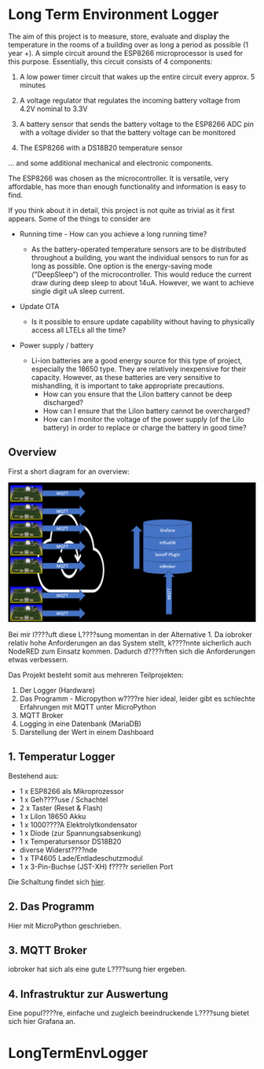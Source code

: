 # Long Term Environment Logger

The aim of this project is to measure, store, evaluate and display the temperature in the rooms of a building over as long a period as possible (1 year +). A simple circuit around the ESP8266 microprocessor is used for this purpose. Essentially, this circuit consists of 4 components:

1. A low power timer circuit that wakes up the entire circuit every approx. 5 minutes

2. A voltage regulator that regulates the incoming battery voltage from 4.2V nominal to 3.3V

3. A battery sensor that sends the battery voltage to the ESP8266 ADC pin with a voltage divider so that the battery voltage can be monitored

4. The ESP8266 with a DS18B20 temperature sensor 

... and some additional mechanical and electronic components.

The ESP8266 was chosen as the microcontroller. It is versatile, very affordable, has more than enough functionality and information is easy to find.

If you think about it in detail, this project is not quite as trivial as it first appears. Some of the things to consider are

* Running time - How can you achieve a long running time?

	* As the battery-operated temperature sensors are to be distributed throughout a building, you want the individual sensors to run for as long as possible. One option is the energy-saving mode ("DeepSleep") of the microcontroller. This would reduce the current draw during deep sleep to about 14uA. However, we want to achieve single digit uA sleep current.

* Update OTA

	* Is it possible to ensure update capability without having to physically access all LTELs all the time?

* Power supply / battery
	* Li-ion batteries are a good energy source for this type of project, especially the 18650 type. They are relatively inexpensive for their capacity. However, as these batteries are very sensitive to mishandling, it is important to take appropriate precautions.
		* How can you ensure that the LiIon battery cannot be deep discharged?
		* How can I ensure that the LiIon battery cannot be overcharged?
		* How can I monitor the voltage of the power supply (of the LiIo battery) in order to replace or charge the battery in good time?

## Overview

First a short diagram for an overview:



![alt text](<https://github.com/ThomasStolt/LongTermEnvLogger/blob/master/images/PrincipleArchitecture.png>)



Bei mir l????uft diese L????sung momentan in der Alternative 1. Da iobroker relativ hohe Anforderungen an das System stellt, k????nnte sicherlich auch NodeRED zum Einsatz kommen. Dadurch d????rften sich die Anforderungen etwas verbessern.

Das Projekt besteht somit aus mehreren Teilprojekten:

1. Der Logger (Hardware)
2. Das Programm - Micropython w????re hier ideal, leider gibt es schlechte Erfahrungen mit MQTT unter MicroPython
3. MQTT Broker
4. Logging in eine Datenbank (MariaDB)
4. Darstellung der Wert in einem Dashboard


## 1. Temperatur Logger
Bestehend aus:
* 1 x ESP8266 als Mikroprozessor
* 1 x Geh????use / Schachtel
* 2 x Taster (Reset & Flash)
* 1 x LiIon 18650 Akku
* 1 x 1000????A Elektrolytkondensator
* 1 x Diode (zur Spannungsabsenkung)
* 1 x Temperatursensor DS18B20
* diverse Widerst????nde
* 1 x TP4605 Lade/Entladeschutzmodul
* 1 x 3-Pin-Buchse (JST-XH) f????r seriellen Port

Die Schaltung findet sich [hier](https://github.com/Crayfish68/LongTermEnvLogger/blob/master/kicad/PDF/LTEL_Schaltplan.pdf).

## 2. Das Programm
Hier mit MicroPython geschrieben.

## 3. MQTT Broker
iobroker hat sich als eine gute L????sung hier ergeben.


## 4. Infrastruktur zur Auswertung
Eine popul????re, einfache und zugleich beeindruckende L????sung bietet sich hier Grafana an.


# LongTermEnvLogger
